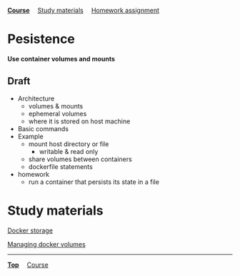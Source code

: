 **[Course](../README.md)**
&emsp;[Study materials](#study-materials)
&emsp;[Homework assignment](./homework/README.md)

# Pesistence

**Use container volumes and mounts**

## Draft
- Architecture
  - volumes & mounts
  - ephemeral volumes
  - where it is stored on host machine
- Basic commands
- Example
  - mount host directory or file
    - writable & read only
  - share volumes between containers
  - dockerfile statements
- homework
  - run a container that persists its state in a file

# Study materials

[Docker storage](https://capgemini.udemy.com/course/learn-docker/learn/lecture/15829082#overview)

[Managing docker volumes](https://capgemini.udemy.com/course/docker-tutorial/learn/lecture/16369728#overview)

---
**[Top](#)**
&emsp;[Course](/README.md)
